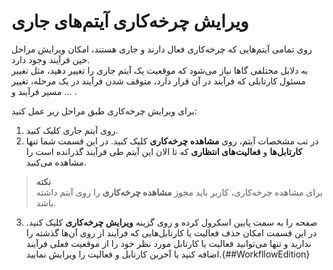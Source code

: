 # ویرایش چرخه‌کاری آیتم‌های جاری
روی تمامی آیتم‌هایی که چرخه‌کاری فعال دارند و جاری هستند، امکان ویرایش مراحل حین فرآیند وجود دارد.<br>
به دلایل مختلفی گاها نیاز می‌شود که موقعیت یک آیتم جاری را تغییر دهید، مثل تغییر مسئول کارتابلی که فرآیند در آن قرار دارد، متوقف شدن فرآیند در یک مرحله، تغییر مسیر فرآیند و ... .<br>



برای ویرایش چرخه‌کاری طبق مراحل زیر عمل کنید: <br>
1. روی آیتم جاری کلیک کنید. 
2. در تب مشخصات آیتم، روی **مشاهده چرخه‌کاری** کلیک کنید. در این قسمت شما تنها **کارتابل‌ها** و **فعالیت‌های انتظاری** که تا الان این آیتم طی فرآیند گذرانده است را مشاهده می‌کنید.

> **نکته** <br>
> برای مشاهده چرخه‌کاری، کاربر باید مجوز **مشاهده چرخه‌کاری** را روی آیتم داشته باشد.

3. صفحه را به سمت پایین اسکرول کرده و روی گزینه **ویرایش چرخه‌کاری** کلیک کنید. در این قسمت امکان حذف فعالیت یا کارتابل‌هایی که فرآیند از روی آن‌ها گذشته را ندارید و تنها می‌توانید فعالیت یا کارتابل مورد نظر خود را از موقعیت فعلی فرآیند اضافه کنید یا آخرین کارتابل و فعالیت را ویرایش نمایید.{##WorkfllowEdition}


